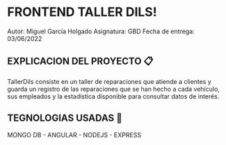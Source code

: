 # FRONTEND TALLER DILS!
Autor: Miguel García Holgado
Asignatura: GBD
Fecha de entrega: 03/06/2022

## EXPLICACION DEL PROYECTO 📋

TallerDils consiste en un taller de reparaciones que atiende a clientes y guarda un registro de las reparaciones que se han hecho a cada vehículo, sus empleados y la estadística disponible para consultar datos de interés.



## TEGNOLOGIAS USADAS 🚀

MONGO DB - ANGULAR - NODEJS - EXPRESS
